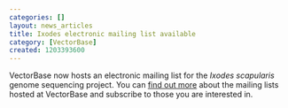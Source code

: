 ```yaml
---
categories: []
layout: news_articles
title: Ixodes electronic mailing list available
category: [VectorBase]
created: 1203393600
---
```

VectorBase now hosts an electronic mailing list for the <i>Ixodes scapularis</i> genome sequencing project. You can <a href="/mailing-lists">find out more</a> about the mailing lists hosted at VectorBase and subscribe to those you are interested in.
